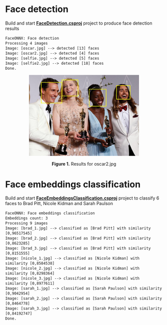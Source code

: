 # Face detection
Build and start [**FaceDetection.csproj**](FaceDetection) project to produce face detection results
```batch
FaceONNX: Face detection
Processing 4 images
Image: [oscar.jpg] --> detected [13] faces
Image: [oscar2.jpg] --> detected [4] faces
Image: [selfie.jpg] --> detected [5] faces
Image: [selfie2.jpg] --> detected [18] faces
Done.
```

<p align="center"><img width="70%" src="FaceDetection/results/oscar2.jpg" /></p>
<p align="center"><b>Figure 1.</b> Results for oscar2.jpg</p>  

# Face embeddings classification
Build and start [**FaceEmbeddingsClassification.csproj**](FaceEmbeddingsClassification) project to classify 6 faces to Brad Pitt, Nicole Kidman and Sarah Paulson
```batch
FaceONNX: Face embeddings classification
Embeddings count: 3
Processing 9 images
Image: [brad_1.jpg] --> classified as [Brad Pitt] with similarity [0,96517545]
Image: [brad_2.jpg] --> classified as [Brad Pitt] with similarity [0,8623285]
Image: [brad_3.jpg] --> classified as [Brad Pitt] with similarity [0,8151555]
Image: [nicole_1.jpg] --> classified as [Nicole Kidman] with similarity [0,8584538]
Image: [nicole_2.jpg] --> classified as [Nicole Kidman] with similarity [0,8298364]
Image: [nicole_3.jpg] --> classified as [Nicole Kidman] with similarity [0,8977611]
Image: [sarah_1.jpg] --> classified as [Sarah Paulson] with similarity [0,9042954]
Image: [sarah_2.jpg] --> classified as [Sarah Paulson] with similarity [0,8464778]
Image: [sarah_3.jpg] --> classified as [Sarah Paulson] with similarity [0,84192747]
Done.
```
